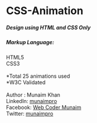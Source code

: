 # CSS-Animation
##### Design using HTML and CSS Only
##### Markup Language:
HTML5 </br>
CSS3 </br></br>
*Total 25 animations used</br>
*W3C Validated</br></br>
Author : Munaim Khan </br>
LinkedIn: <a href="https://www.linkedin.com/in/munaimpro/" target="_blank">munaimpro</a> </br>
Facebook: <a href="https://facebook.com/webcodermunaim" target="_blank">Web Coder Munaim</a> </br>
Twitter: <a href="https://twitter.com/munaimpro" target="_blank">munaimpro</a>
